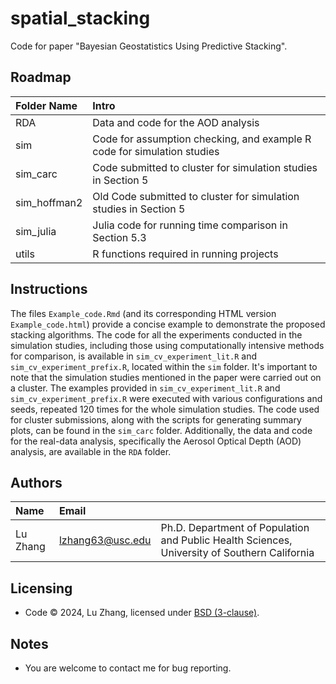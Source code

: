 # spatial_stacking

Code for paper "Bayesian Geostatistics Using Predictive Stacking".

Roadmap
---------
|Folder Name |     Intro            |
|:------ |:----------- |
|RDA| Data and code for the AOD analysis|
|sim| Code for assumption checking, and example R code for simulation studies|
|sim_carc| Code submitted to cluster for simulation studies in Section 5|
|sim_hoffman2| Old Code submitted to cluster for simulation studies in Section 5|
|sim_julia| Julia code for running time comparison in Section 5.3|
|utils| R functions required in running projects |

Instructions 
---------
The files `Example_code.Rmd` (and its corresponding HTML version `Example_code.html`) provide a concise example to demonstrate the proposed stacking algorithms. The code for all the experiments conducted in the simulation studies, including those using computationally intensive methods for comparison, is available in `sim_cv_experiment_lit.R` and `sim_cv_experiment_prefix.R`, located within the `sim` folder. It's important to note that the simulation studies mentioned in the paper were carried out on a cluster. The examples provided in `sim_cv_experiment_lit.R` and `sim_cv_experiment_prefix.R` were executed with various configurations and seeds, repeated 120 times for the whole simulation studies. The code used for cluster submissions, along with the scripts for generating summary plots, can be found in the `sim_carc` folder. Additionally, the data and code for the real-data analysis, specifically the Aerosol Optical Depth (AOD) analysis, are available in the `RDA` folder.


Authors
---------
| Name   | Email       |              |
|:------ |:----------- | :----------- |
| Lu Zhang | lzhang63@usc.edu | Ph.D. Department of Population and Public Health Sciences, University of Southern California |


Licensing
---------
* Code &copy; 2024, Lu Zhang, licensed under [BSD (3-clause)](https://opensource.org/licenses/BSD-3-Clause).

Notes
---------
* You are welcome to contact me for bug reporting.
